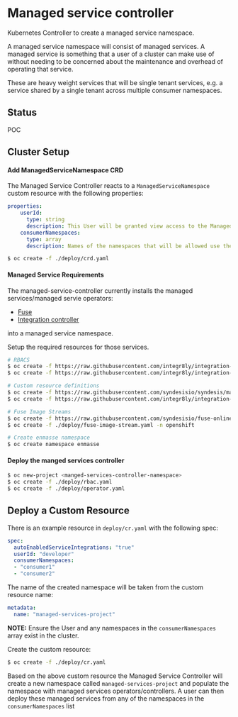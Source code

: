 # Managed service controller

Kubernetes Controller to create a managed service namespace.

A managed service namespace will consist of managed services.
A managed service is something that a user of a cluster can make use of without needing to be concerned about the maintenance and overhead of operating that service.

These are heavy weight services that will be single tenant services, e.g. a service shared by a single tenant across multiple consumer namespaces.

## Status
POC

## Cluster Setup

#### Add ManagedServiceNamespace CRD
The Managed Service Controller reacts to a `ManagedServiceNamespace` custom resource with the following properties:

```yaml
properties:
    userId:
      type: string
      description: This User will be granted view access to the ManagedServiceNamespace and update access to the Integration resource.
    consumerNamespaces:
      type: array
      description: Names of the namespaces that will be allowed use the services created in ManagedServiceNamespace.
```

```bash
$ oc create -f ./deploy/crd.yaml
```

#### Managed Service Requirements
The managed-service-controller currently installs the managed services/managed servie operators:
- [Fuse](https://github.com/syndesisio/syndesis/tree/master/install/operator)
- [Integration controller](https://github.com/integr8ly/integration-controller)

into a managed service namespace.

Setup the required resources for those services.

```bash
# RBACS
$ oc create -f https://raw.githubusercontent.com/integr8ly/integration-controller/master/deploy/enmasse/enmasse-cluster-role.yaml
$ oc create -f https://raw.githubusercontent.com/integr8ly/integration-controller/master/deploy/applications/route-services-viewer-cluster-role.yaml

# Custom resource definitions
$ oc create -f https://raw.githubusercontent.com/syndesisio/syndesis/master/install/operator/deploy/syndesis-crd.yml
$ oc create -f https://raw.githubusercontent.com/integr8ly/integration-controller/master/deploy/crd.yaml

# Fuse Image Streams
$ oc create -f https://raw.githubusercontent.com/syndesisio/fuse-online-install/1.4.8/resources/fuse-online-image-streams.yml -n openshift
$ oc create -f ./deploy/fuse-image-stream.yaml -n openshift
```

```bash
# Create enmasse namespace
$ oc create namespace enmasse
```

#### Deploy the manged services controller
```bash
$ oc new-project <manged-services-controller-namespace>
$ oc create -f ./deploy/rbac.yaml
$ oc create -f ./deploy/operator.yaml
```

## Deploy a Custom Resource

There is an example resource in `deploy/cr.yaml` with the following spec:

```yaml
spec:
  autoEnabledServiceIntegrations: "true"
  userId: "developer"
  consumerNamespaces:
  - "consumer1"
  - "consumer2"
```

The name of the created namespace will be taken from the custom resource name:
```yaml
metadata:
  name: "managed-services-project"
```

__NOTE:__ Ensure the User and any namespaces in the `consumerNamespaces` array exist in the cluster.

Create the custom resource:
```bash
$ oc create -f ./deploy/cr.yaml
```

Based on the above custom resource the Managed Service Controller will create a new namespace called `managed-services-project` and populate the namespace with managed services operators/controllers.
A user can then deploy these managed services from any of the namespaces in the `consumerNamespaces` list
